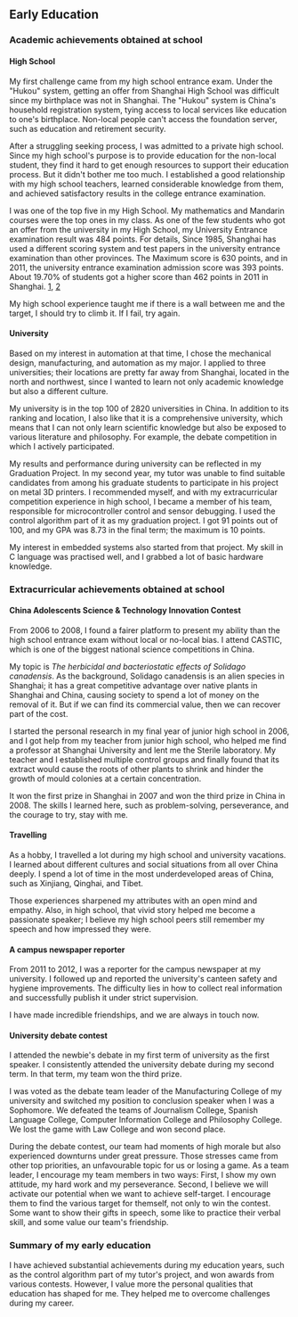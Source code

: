 ## **Early Education**

### **Academic achievements obtained at school**

#### **High School**

My first challenge came from my high school entrance exam. Under the "Hukou" system, getting an offer from Shanghai High School was difficult since my birthplace was not in Shanghai. The "Hukou" system is China's household registration system, tying access to local services like education to one's birthplace. Non-local people can't access the foundation server, such as education and retirement security.

After a struggling seeking process, I was admitted to a private high school. Since my high school's purpose is to provide education for the non-local student, they find it hard to get enough resources to support their education process. But it didn't bother me too much. I established a good relationship with my high school teachers, learned considerable knowledge from them, and achieved satisfactory results in the college entrance examination.

I was one of the top five in my High School. My mathematics and Mandarin courses were the top ones in my class. As one of the few students who got an offer from the university in my High School, my University Entrance examination result was 484 points. For details, Since 1985, Shanghai has used a different scoring system and test papers in the university entrance examination than other provinces. The Maximum score is 630 points, and in 2011, the university entrance examination admission score was 393 points. About 19.70% of students got a higher score than 462 points in 2011 in Shanghai. [1](https://gaokao.chsi.com.cn/gkxx/ss/201106/20110627/217179740.html), [2](https://gaokao.eol.cn/shang_hai/dongtai/201308/t20130823_1005336.shtml#:~:text=中国教育在线讯据,录取1.89万余人。)

My high school experience taught me if there is a wall between me and the target, I should try to climb it. If I fail, try again.

#### **University**

Based on my interest in automation at that time, I chose the mechanical design, manufacturing, and automation as my major. I applied to three universities; their locations are pretty far away from Shanghai, located in the north and northwest, since I wanted to learn not only academic knowledge but also a different culture.

My university is in the top 100 of 2820 universities in China. In addition to its ranking and location, I also like that it is a comprehensive university, which means that I can not only learn scientific knowledge but also be exposed to various literature and philosophy. For example, the debate competition in which I actively participated.

My results and performance during university can be reflected in my Graduation Project. In my second year, my tutor was unable to find suitable candidates from among his graduate students to participate in his project on metal 3D printers. I recommended myself, and with my extracurricular competition experience in high school, I became a member of his team, responsible for microcontroller control and sensor debugging. I used the control algorithm part of it as my graduation project. I got 91 points out of 100, and my GPA was 8.73 in the final term; the maximum is 10 points.

My interest in embedded systems also started from that project. My skill in C language was practised well, and I grabbed a lot of basic hardware knowledge.

### **Extracurricular achievements obtained at school**

#### **China Adolescents Science & Technology Innovation Contest**

From 2006 to 2008, I found a fairer platform to present my ability than the high school entrance exam without local or no-local bias. I attend CASTIC, which is one of the biggest national science competitions in China.

My topic is *The herbicidal and bacteriostatic effects of Solidago canadensis*. As the background, Solidago canadensis is an alien species in Shanghai; it has a great competitive advantage over native plants in Shanghai and China, causing society to spend a lot of money on the removal of it. But if we can find its commercial value, then we can recover part of the cost.

I started the personal research in my final year of junior high school in 2006, and I got help from my teacher from junior high school, who helped me find a professor at Shanghai University and lent me the Sterile laboratory. My teacher and I established multiple control groups and finally found that its extract would cause the roots of other plants to shrink and hinder the growth of mould colonies at a certain concentration.

It won the first prize in Shanghai in 2007 and won the third prize in China in 2008. The skills I learned here, such as problem-solving, perseverance, and the courage to try, stay with me.

#### **Travelling**

As a hobby, I travelled a lot during my high school and university vacations. I learned about different cultures and social situations from all over China deeply. I spend a lot of time in the most underdeveloped areas of China, such as Xinjiang, Qinghai, and Tibet.

Those experiences sharpened my attributes with an open mind and empathy. Also, in high school, that vivid story helped me become a passionate speaker; I believe my high school peers still remember my speech and how impressed they were.

#### **A campus newspaper reporter**

From 2011 to 2012, I was a reporter for the campus newspaper at my university. I followed up and reported the university's canteen safety and hygiene improvements. The difficulty lies in how to collect real information and successfully publish it under strict supervision.

I have made incredible friendships, and we are always in touch now.

#### **University debate contest**

I attended the newbie's debate in my first term of university as the first speaker. I consistently attended the university debate during my second term. In that term, my team won the third prize.

I was voted as the debate team leader of the Manufacturing College of my university and switched my position to conclusion speaker when I was a Sophomore. We defeated the teams of Journalism College, Spanish Language College, Computer Information College and Philosophy College. We lost the game with Law College and won second place.

During the debate contest, our team had moments of high morale but also experienced downturns under great pressure. Those stresses came from other top priorities, an unfavourable topic for us or losing a game. As a team leader, I encourage my team members in two ways: First, I show my own attitude, my hard work and my perseverance. Second, I believe we will activate our potential when we want to achieve self-target. I encourage them to find the various target for themself, not only to win the contest. Some want to show their gifts in speech, some like to practice their verbal skill, and some value our team's friendship.

### **Summary of my early education**

I have achieved substantial achievements during my education years, such as the control algorithm part of my tutor's project, and won awards from various contests. However, I value more the personal qualities that education has shaped for me. They helped me to overcome challenges during my career.